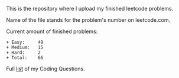 This is the repository where I upload my finished leetcode problems. 

Name of the file stands for the problem's number on leetcode.com. 

Current amount of finished problems:

    + Easy:     49
    + Medium:   15
    + Hard:     2
    + Total:    66

Full <a target="_blank" href="https://docs.google.com/spreadsheets/d/1sjWb8iAzSOUcUilvH-azFQCuCVzCQZcnZi4WO_6xZXA/edit#gid=1656161033">list</a> of my Coding Questions.
